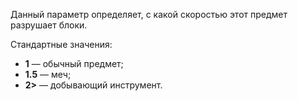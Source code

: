Данный параметр определяет, с какой скоростью этот предмет разрушает блоки.

Стандартные значения:
* **1** — обычный предмет;
* **1.5** — меч;
* **2>** — добывающий инструмент.